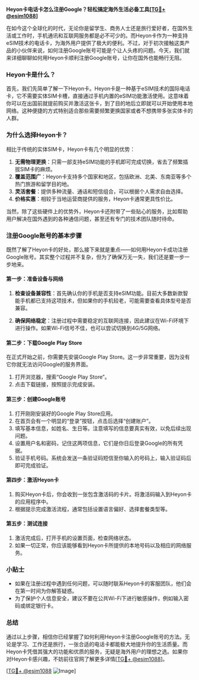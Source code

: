 **Heyon卡电话卡怎么注册Google？轻松搞定海外生活必备工具[[TG💪+ @esim1088](https://t.me/s/esim1088)]**

在如今这个全球化的时代，无论你是留学生、商务人士还是旅行爱好者，在国外生活或工作时，手机通讯和互联网服务都是必不可少的。而Heyon卡作为一种支持eSIM技术的电话卡，为海外用户提供了极大的便利。不过，对于初次接触这类产品的小伙伴来说，如何注册Google账号可能是个让人头疼的问题。今天，我们就来详细聊聊如何用Heyon卡顺利注册Google账号，让你在国外也能畅行无阻。

### Heyon卡是什么？

首先，我们先简单了解一下Heyon卡。Heyon卡是一种基于eSIM技术的国际电话卡，它不需要实体SIM卡槽，直接通过手机内置的eSIM功能激活使用。这意味着你可以在出国前就提前购买并激活这张卡，到了目的地后立即就可以开始使用本地网络。这种便捷的方式特别适合那些需要频繁更换国家或者不想携带多张实体卡的人群。

### 为什么选择Heyon卡？

相比于传统的实体SIM卡，Heyon卡有几个明显的优势：

1. **无需物理更换**：只需一部支持eSIM功能的手机即可完成切换，省去了频繁插拔SIM卡的麻烦。
2. **覆盖范围广**：Heyon卡支持多个国家和地区，包括欧洲、北美、东南亚等多个热门旅游和留学目的地。
3. **灵活套餐**：提供多种流量、通话和短信组合，可以根据个人需求自由选择。
4. **价格实惠**：相较于当地运营商提供的服务，Heyon卡通常更具性价比。

当然，除了这些硬件上的优势外，Heyon卡还附带了一些贴心的服务，比如帮助用户解决在国外遇到的各种通信问题，甚至还有专门的技术团队随时待命。

### 注册Google账号的基本步骤

既然了解了Heyon卡的好处，那么接下来就是重点——如何用Heyon卡成功注册Google账号。其实整个过程并不复杂，但为了确保万无一失，我们还是要一步一步地来。

#### 第一步：准备设备与网络

1. **检查设备兼容性**：首先确认你的手机是否支持eSIM功能。目前大多数新款智能手机都已支持这项技术，但如果你的手机较老，可能需要查看具体型号是否兼容。
   
2. **确保网络稳定**：注册过程中需要稳定的互联网连接，因此建议在Wi-Fi环境下进行操作。如果Wi-Fi信号不佳，也可以尝试切换到4G/5G网络。

#### 第二步：下载Google Play Store

在正式开始之前，你需要先安装Google Play Store。这一步非常重要，因为没有它你就无法访问Google的服务界面。

1. 打开浏览器，搜索“Google Play Store”。
2. 点击下载链接，按照提示完成安装。

#### 第三步：创建Google账号

1. 打开刚刚安装好的Google Play Store应用。
2. 在首页会有一个明显的“登录”按钮，点击后选择“创建账户”。
3. 填写基本信息，如姓名、生日等。注意填写的信息要真实有效，以免后续出现问题。
4. 设置用户名和密码，记住这两项信息，它们是你日后登录Google的所有凭据。
5. 验证手机号码。系统会发送一条验证码短信至你输入的号码上，输入验证码后即可完成验证。

#### 第四步：激活Heyon卡

1. 购买Heyon卡后，你会收到一张包含激活码的卡片。将激活码输入到Heyon卡的应用程序中。
2. 根据提示完成激活流程，通常包括设置语言偏好、选择套餐类型等。

#### 第五步：测试连接

1. 激活完成后，打开手机的设置页面，检查网络状态。
2. 如果一切正常，你应该能够看到Heyon卡所提供的本地号码以及相应的网络服务。

### 小贴士

- 如果在注册过程中遇到任何问题，可以随时联系Heyon卡的客服团队，他们会在第一时间为你解答疑惑。
- 为了保护个人信息安全，建议不要在公共Wi-Fi下进行敏感操作，例如输入密码或绑定银行卡。

### 总结

通过以上步骤，相信你已经掌握了如何利用Heyon卡注册Google账号的方法。无论是学习、工作还是旅行，一张合适的电话卡都能极大地提升你的生活质量。而Heyon卡凭借其强大的功能和优质的服务，无疑是海外用户的理想之选。如果你对Heyon卡感兴趣，不妨前往官网了解更多详情[[TG💪+ @esim1088](https://t.me/s/esim1088)]。

[[TG💪+ @esim1088](https://t.me/s/esim1088) ![Image](https://i.postimg.cc/4NQfJmqS/Snipaste-2025-05-13-00-14-12.png)]